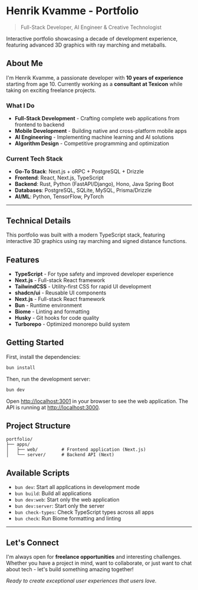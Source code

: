 # Henrik Kvamme - Portfolio

> Full-Stack Developer, AI Engineer & Creative Technologist

Interactive portfolio showcasing a decade of development experience, featuring advanced 3D graphics with ray marching and metaballs.

## About Me

I'm Henrik Kvamme, a passionate developer with **10 years of experience** starting from age 10. Currently working as a **consultant at Texicon** while taking on exciting freelance projects.

### What I Do

- **Full-Stack Development** - Crafting complete web applications from frontend to backend
- **Mobile Development** - Building native and cross-platform mobile apps  
- **AI Engineering** - Implementing machine learning and AI solutions
- **Algorithm Design** - Competitive programming and optimization

### Current Tech Stack

- **Go-To Stack**: Next.js + oRPC + PostgreSQL + Drizzle
- **Frontend**: React, Next.js, TypeScript
- **Backend**: Rust, Python (FastAPI/Django), Hono, Java Spring Boot
- **Databases**: PostgreSQL, SQLite, MySQL, Prisma/Drizzle
- **AI/ML**: Python, TensorFlow, PyTorch

---

## Technical Details

This portfolio was built with a modern TypeScript stack, featuring interactive 3D graphics using ray marching and signed distance functions.

## Features

- **TypeScript** - For type safety and improved developer experience
- **Next.js** - Full-stack React framework
- **TailwindCSS** - Utility-first CSS for rapid UI development
- **shadcn/ui** - Reusable UI components
- **Next.js** - Full-stack React framework
- **Bun** - Runtime environment
- **Biome** - Linting and formatting
- **Husky** - Git hooks for code quality
- **Turborepo** - Optimized monorepo build system

## Getting Started

First, install the dependencies:

```bash
bun install
```


Then, run the development server:

```bash
bun dev
```

Open [http://localhost:3001](http://localhost:3001) in your browser to see the web application.
The API is running at [http://localhost:3000](http://localhost:3000).



## Project Structure

```
portfolio/
├── apps/
│   ├── web/         # Frontend application (Next.js)
│   └── server/      # Backend API (Next)
```

## Available Scripts

- `bun dev`: Start all applications in development mode
- `bun build`: Build all applications
- `bun dev:web`: Start only the web application
- `bun dev:server`: Start only the server
- `bun check-types`: Check TypeScript types across all apps
- `bun check`: Run Biome formatting and linting

---

## Let's Connect

I'm always open for **freelance opportunities** and interesting challenges. Whether you have a project in mind, want to collaborate, or just want to chat about tech - let's build something amazing together!

*Ready to create exceptional user experiences that users love.*
